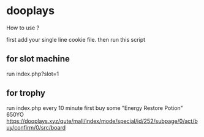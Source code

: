 # dooplays

How to use ?

first add your single line cookie file.
then run this script

## for slot machine
run index.php?slot=1
## for trophy 
run index.php every 10 minute
first buy some "Energy Restore Potion" 650YO https://dooplays.xyz/qute/mall/index/mode/special/id/252/subpage/0/act/buy/confirm/0/src/board

